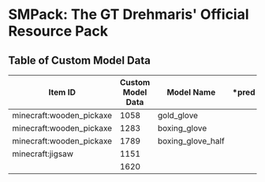 # SMPack: The GT Drehmaris' Official Resource Pack

## Table of Custom Model Data

| Item ID                  | Custom Model Data | Model Name        | *pred |
|--------------------------|-------------------|-------------------|-------|
| minecraft:wooden_pickaxe | 1058              | gold_glove        |       |
| minecraft:wooden_pickaxe | 1283              | boxing_glove      |       |
| minecraft:wooden_pickaxe | 1789              | boxing_glove_half |       |
| minecraft:jigsaw         | 1151              |                   |       | // Foul Sausage
|                          | 1620              |                   |       | // Key